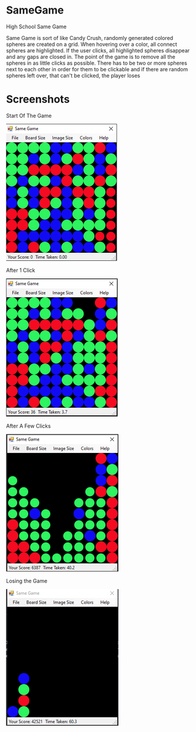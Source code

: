 # SameGame
 High School Same Game

Same Game is sort of like Candy Crush, randomly generated colored spheres are created on a grid. When hovering over a color, all connect spheres are highlighted. If the user clicks, all highlighted spheres disappear and any gaps are closed in. The point of the game is to remove all the spheres in as little clicks as possible. There has to be two or more spheres next to each other in order for them to be clickable and if there are random spheres left over, that can't be clicked, the player loses

# Screenshots

Start Of The Game

![Start of the Game](https://github.com/JoebobyJoe/SameGame/blob/main/ScreenShots/Start.PNG)

After 1 Click

![1 Click](https://github.com/JoebobyJoe/SameGame/blob/main/ScreenShots/1%20Click.PNG)

After A Few Clicks

![1 Click](https://github.com/JoebobyJoe/SameGame/blob/main/ScreenShots/Few%20Clicks.PNG)

Losing the Game

![1 Click](https://github.com/JoebobyJoe/SameGame/blob/main/ScreenShots/Losing%20Game.PNG)
